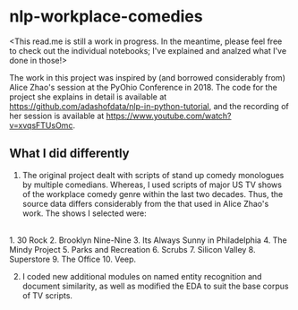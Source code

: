 # nlp-workplace-comedies

<This read.me is still a work in progress.
 In the meantime, please feel free to check out the individual notebooks; I've explained and analzed what I've done in those!>

The work in this project was inspired by (and borrowed considerably from) Alice Zhao's session at the PyOhio Conference in 2018. The code for the project she explains in detail is available at https://github.com/adashofdata/nlp-in-python-tutorial, and the recording of her session is available at https://www.youtube.com/watch?v=xvqsFTUsOmc.
## What I did differently
1. The original project dealt with scripts of stand up comedy monologues by multiple comedians. Whereas, I used scripts of major US TV shows of the workplace comedy genre within the last two decades. Thus, the source data differs considerably from the that used in Alice Zhao's work.
 The shows I selected were: 
 <br>
 1. 30 Rock 
 2. Brooklyn Nine-Nine
 3. Its Always Sunny in Philadelphia
 4. The Mindy Project 
 5. Parks and Recreation 
 6. Scrubs
 7. Silicon Valley
 8. Superstore
 9. The Office
 10. Veep.
 <br>
 
2. I coded new additional modules on named entity recognition and document similarity,  as well as modified the EDA to suit the base corpus of TV scripts.
